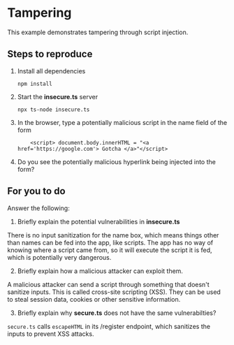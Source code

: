 # Tampering

This example demonstrates tampering through script injection.

## Steps to reproduce

1. Install all dependencies

    `npm install`

2. Start the **insecure.ts** server

    `npx ts-node insecure.ts`

3. In the browser, type a potentially malicious script in the name field of the form

    ```
        <script> document.body.innerHTML = "<a href='https://google.com'> Gotcha </a>"</script>
    ```

4. Do you see the potentially malicious hyperlink being injected into the form?

## For you to do

Answer the following:

1. Briefly explain the potential vulnerabilities in **insecure.ts**

There is no input sanitization for the name box, which means things other than names can be fed into the app, like scripts. The app has no way of knowing where a script came from, so it will execute the script it is fed, which is potentially very dangerous.

2. Briefly explain how a malicious attacker can exploit them.

A malicious attacker can send a script through something that doesn't sanitize inputs. This is called cross-site scripting (XSS). They can be used to steal session data, cookies or other sensitive information.

3. Briefly explain why **secure.ts** does not have the same vulnerabilties?

`secure.ts` calls `escapeHTML` in its /register endpoint, which sanitizes the inputs to prevent XSS attacks.